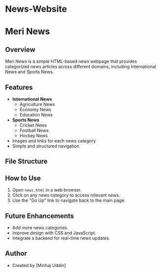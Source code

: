 # News-Website

# Meri News

## Overview
Meri News is a simple HTML-based news webpage that provides categorized news articles across different domains, including International News and Sports News.

## Features
- **International News**
  - Agriculture News
  - Economy News
  - Education News
- **Sports News**
  - Cricket News
  - Football News
  - Hockey News
- Images and links for each news category
- Simple and structured navigation

## File Structure

## How to Use
1. Open `news.html` in a web browser.
2. Click on any news category to access relevant news.
3. Use the "Go Up" link to navigate back to the main page.

## Future Enhancements
- Add more news categories.
- Improve design with CSS and JavaScript.
- Integrate a backend for real-time news updates.

## Author
- Created by [Minhaj Uddin]


